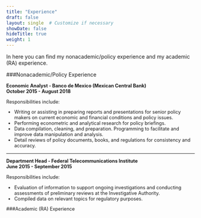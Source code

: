 ```yaml
---
title: "Experience"
draft: false
layout: single  # Customize if necessary
showDate: false
hideTitle: true
weight: 1
---
```


In here you can find my nonacademic/policy experience and my academic (RA) experience. 

###Nonacademic/Policy Experience
  
<span style="font-size: 0.9em;">
  
**Economic Analyst - Banco de Mexico (Mexican Central Bank)**  
**October 2015 - August 2018**

Responsibilities include:
- Writing or assisting in preparing reports and presentations for senior policy makers on current economic and financial conditions and policy issues.
- Performing econometric and analytical research for policy briefings.
- Data compilation, cleaning, and preparation. Programming to facilitate and improve data manipulation and analysis.
- Detail reviews of policy documents, books, and regulations for consistency and accuracy.

---

**Department Head - Federal Telecommunications Institute**  
**June 2015 - September 2015**

Responsibilities include:
- Evaluation of information to support ongoing investigations and conducting assessments of preliminary reviews at the Investigative Authority.
- Compiled data on relevant topics for regulatory purposes.



###Academic (RA) Experience

</span>
